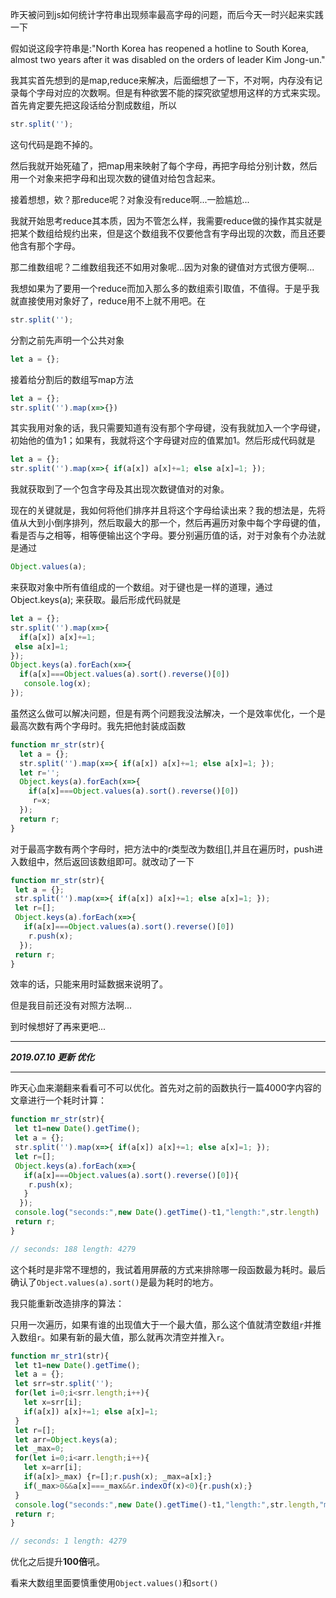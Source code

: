 昨天被问到js如何统计字符串出现频率最高字母的问题，而后今天一时兴起来实践一下 

假如说这段字符串是:"North Korea has reopened a hotline to South Korea, almost two years after it was disabled on the orders of leader Kim Jong-un."

我其实首先想到的是map,reduce来解决，后面细想了一下，不对啊，内存没有记录每个字母对应的次数啊。但是有种欲罢不能的探究欲望想用这样的方式来实现。首先肯定要先把这段话给分割成数组，所以 
```javascript
str.split(''); 
```
这句代码是跑不掉的。

然后我就开始死磕了，把map用来映射了每个字母，再把字母给分别计数，然后用一个对象来把字母和出现次数的键值对给包含起来。

接着想想，欸？那reduce呢？对象没有reduce啊...一脸尴尬...

我就开始思考reduce其本质，因为不管怎么样，我需要reduce做的操作其实就是把某个数组给规约出来，但是这个数组我不仅要他含有字母出现的次数，而且还要他含有那个字母。

那二维数组呢？二维数组我还不如用对象呢...因为对象的键值对方式很方便啊...

我想如果为了要用一个reduce而加入那么多的数组索引取值，不值得。于是乎我就直接使用对象好了，reduce用不上就不用吧。在 
```javascript
str.split(''); 
```
分割之前先声明一个公共对象 
```javascript
let a = {};
```
接着给分割后的数组写map方法
```javascript
let a = {}; 
str.split('').map(x=>{})
```
其实我用对象的话，我只需要知道有没有那个字母键，没有我就加入一个字母键，初始他的值为1；如果有，我就将这个字母键对应的值累加1。然后形成代码就是 
```javascript
let a = {}; 
str.split('').map(x=>{ if(a[x]) a[x]+=1; else a[x]=1; });
```
我就获取到了一个包含字母及其出现次数键值对的对象。

现在的关键就是，我如何将他们排序并且将这个字母给读出来？我的想法是，先将值从大到小倒序排列，然后取最大的那一个，然后再遍历对象中每个字母键的值，看是否与之相等，相等便输出这个字母。要分别遍历值的话，对于对象有个办法就是通过 
```javascript
Object.values(a); 
```

来获取对象中所有值组成的一个数组。对于键也是一样的道理，通过 Object.keys(a); 
来获取。最后形成代码就是 
```javascript
let a = {}; 
str.split('').map(x=>{ 
  if(a[x]) a[x]+=1;
 else a[x]=1; 
}); 
Object.keys(a).forEach(x=>{
  if(a[x]===Object.values(a).sort().reverse()[0])
   console.log(x);
}); 
```
虽然这么做可以解决问题，但是有两个问题我没法解决，一个是效率优化，一个是最高次数有两个字母时。我先把他封装成函数
```javascript
function mr_str(str){
  let a = {}; 
  str.split('').map(x=>{ if(a[x]) a[x]+=1; else a[x]=1; });
  let r=''; 
  Object.keys(a).forEach(x=>{
    if(a[x]===Object.values(a).sort().reverse()[0])
     r=x;
  }); 
  return r;  
}
```
对于最高字数有两个字母时，把方法中的r类型改为数组[],并且在遍历时，push进入数组中，然后返回该数组即可。就改动了一下
```javascript
function mr_str(str){
 let a = {}; 
 str.split('').map(x=>{ if(a[x]) a[x]+=1; else a[x]=1; });
 let r=[]; 
 Object.keys(a).forEach(x=>{
   if(a[x]===Object.values(a).sort().reverse()[0])
    r.push(x);
  }); 
 return r;  
}
```
效率的话，只能来用时延数据来说明了。

但是我目前还没有对照方法啊...

到时候想好了再来更吧...

****

**_2019.07.10 更新 优化_**

****

昨天心血来潮翻来看看可不可以优化。首先对之前的函数执行一篇4000字内容的文章进行一个耗时计算：

```javascript
function mr_str(str){
 let t1=new Date().getTime();
 let a = {}; 
 str.split('').map(x=>{ if(a[x]) a[x]+=1; else a[x]=1; });
 let r=[]; 
 Object.keys(a).forEach(x=>{
   if(a[x]===Object.values(a).sort().reverse()[0]){
    r.push(x);
   }
  }); 
 console.log("seconds:",new Date().getTime()-t1,"length:",str.length)
 return r;  
}

// seconds: 188 length: 4279
```

这个耗时是非常不理想的，我试着用屏蔽的方式来排除哪一段函数最为耗时。最后确认了`Object.values(a).sort()`是最为耗时的地方。

我只能重新改造排序的算法：

只用一次遍历，如果有谁的出现值大于一个最大值，那么这个值就清空数组`r`并推入数组`r`。如果有新的最大值，那么就再次清空并推入`r`。

```javascript
function mr_str1(str){
 let t1=new Date().getTime();
 let a = {}; 
 let srr=str.split('');
 for(let i=0;i<srr.length;i++){
   let x=srr[i];
   if(a[x]) a[x]+=1; else a[x]=1;
 }
 let r=[]; 
 let arr=Object.keys(a);
 let _max=0;
 for(let i=0;i<arr.length;i++){
   let x=arr[i];
   if(a[x]>_max) {r=[];r.push(x); _max=a[x];}
   if(_max>0&&a[x]===_max&&r.indexOf(x)<0){r.push(x);}
 }
 console.log("seconds:",new Date().getTime()-t1,"length:",str.length,"max",_max)
 return r;  
}

// seconds: 1 length: 4279
```

优化之后提升**100倍**吼。

看来大数组里面要慎重使用`Object.values()`和`sort()`